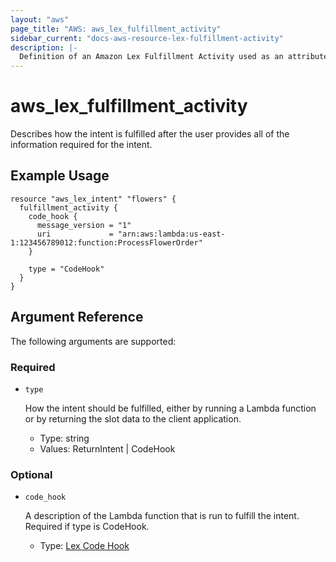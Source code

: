 ```yaml
---
layout: "aws"
page_title: "AWS: aws_lex_fulfillment_activity"
sidebar_current: "docs-aws-resource-lex-fulfillment-activity"
description: |-
  Definition of an Amazon Lex Fulfillment Activity used as an attribute in other Lex resources.
---
```


# aws_lex_fulfillment_activity

Describes how the intent is fulfilled after the user provides all of the information required for the intent.

## Example Usage

```hcl
resource "aws_lex_intent" "flowers" {
  fulfillment_activity {
    code_hook {
      message_version = "1"
      uri             = "arn:aws:lambda:us-east-1:123456789012:function:ProcessFlowerOrder"
    }

    type = "CodeHook"
  }
}
```

## Argument Reference

The following arguments are supported:

### Required

* `type`

    How the intent should be fulfilled, either by running a Lambda function or by returning the 
    slot data to the client application. 

    * Type: string
    * Values: ReturnIntent | CodeHook

### Optional

* `code_hook`

	A description of the Lambda function that is run to fulfill the intent. Required if type is CodeHook.
	
    * Type: [Lex Code Hook](/docs/providers/aws/r/lex_code_hook.html)
